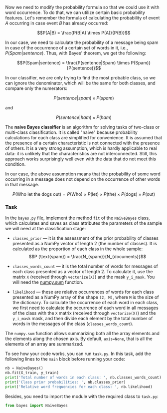 Now we need to modify the probability formula so that we could use it with word occurrence.
To do that, we can utilize certain basic probability features. Let's remember the formula
of calculating the probability of event $A$ occurring in case event $B$ has already occurred:


$$P(A|B) = \frac{P(B|A) \times P(A)}{P(B)}$$

In our case, we need to calculate the probability of a message being spam in case of the occurrence of a certain set of words in it, i.e.,
$P(Spam|sentence)$. Thus, with Bayes' theorem, we get the following:

$$P(Spam|sentence) = \frac{P(sentence|Spam) \times P(Spam)}{P(sentence)}$$

In our classifier, we are only trying to find the most probable class, so we can ignore
the denominator, which will be the same for both classes, and compare only the numerators:


$$P(sentence|spam) \times P(spam)$$

and

$$P(sentence|ham) \times P(ham)$$

The **naive Bayes classifier** is an algorithm for solving tasks of two-class or multi-class classification.
It is called "naive" because probability calculations for each class are simplified 
for convenience. It is assumed that the presence of a certain characteristic is not connected with the
presence of others. It is a very strong assumption, which is hardly applicable to
real data: it is unlikely that the characteristics are not interconnected. Still, this approach
works surprisingly well even with the data that do not meet this
condition.

In our case, the above assumption means that the probability of some word occurring in a message
does not depend on the occurrence of other words in that message.

$$P(\text{Who let the dogs out}) = P(\text{Who}) \times P(\text{let}) \times P(\text{the}) \times P(\text{dogs}) \times P(\text{out})$$


### Task

In the `bayes.py` file, implement the method `fit` of the `NaiveBayes` class,
which calculates and saves as class attributes the parameters of the sample we will need
at the classification stage:
- `classes_prior`&nbsp;— it is the assessment of the prior probability of classes presented as a NumPy vector of length 2 
(the number of classes). It is calculated as the proportion of each class in the whole sample:
  $$P (\text{spam}) = \frac{N_{spam}}{N_{documents}}$$

- `classes_words_count`&nbsp;— it is the total number of words for messages of each class
  presented as a vector of length 2. To calculate it, use the matrix `X` (received through `vectorize(X)`) 
  and the mask `y_i_mask`. You will need the [numpy.sum](https://numpy.org/doc/stable/reference/generated/numpy.sum.html) function.
- `likelihood`&nbsp;— these are relative occurrences of words for each class presented as a NumPy array
  of the shape `(2, M)`, where `M` is the size of the dictionary. To calculate the occurrence of each
  word in each class, we first need to calculate the occurrence of each word in all messages of the class
  with the `X` matrix (received through `vectorize(X)`) and the 
  `y_i_mask` mask, and then divide each element by the total number of words in the messages of the class 
  (`classes_words_count`).
  
<div class="hint">

The `numpy.sum` function allows summarizing both all the array elements and
the elements along the chosen axis. By default, `axis=None`, that is all the elements of an array are summarized.</div>

To see how your code works, you can run `task.py`.
In this task, add the following lines to the `main` block before running
your code:
```python
nb = NaiveBayes()
nb.fit(X_train, y_train)
print('Total number of words in each class: ', nb.classes_words_count)
print('Class prior probabilities: ', nb.classes_prior)
print('Relative word frequencies for each class: ', nb.likelihood)
```
Besides, you need to import the module with the required class to `task.py`:
```python
from bayes import NaiveBayes
```
